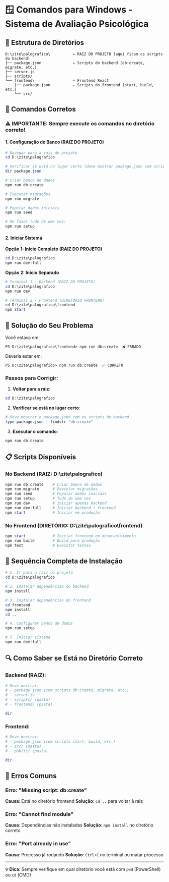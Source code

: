 # 🪟 Comandos para Windows - Sistema de Avaliação Psicológica

## 📍 Estrutura de Diretórios

```
D:\zite\palografico\          ← RAIZ DO PROJETO (aqui ficam os scripts do backend)
├── package.json              ← Scripts do backend (db:create, migrate, etc.)
├── server.js
├── scripts/
└── frontend\                 ← Frontend React
    ├── package.json          ← Scripts do frontend (start, build, etc.)
    └── src/
```

## 🚀 Comandos Corretos

### ⚠️ IMPORTANTE: Sempre execute os comandos no diretório correto!

#### 1. Configuração do Banco (RAIZ DO PROJETO)
```powershell
# Navegar para a raiz do projeto
cd D:\zite\palografico

# Verificar se está no lugar certo (deve mostrar package.json com scripts do backend)
dir package.json

# Criar banco de dados
npm run db:create

# Executar migrações
npm run migrate

# Popular dados iniciais
npm run seed

# OU fazer tudo de uma vez:
npm run setup
```

#### 2. Iniciar Sistema

**Opção 1: Início Completo (RAIZ DO PROJETO)**
```powershell
cd D:\zite\palografico
npm run dev:full
```

**Opção 2: Início Separado**
```powershell
# Terminal 1 - Backend (RAIZ DO PROJETO)
cd D:\zite\palografico
npm run dev

# Terminal 2 - Frontend (DIRETÓRIO FRONTEND)
cd D:\zite\palografico\frontend
npm start
```

## 🔧 Solução do Seu Problema

Você estava em:
```
PS D:\zite\palografico\frontend> npm run db:create  ❌ ERRADO
```

Deveria estar em:
```
PS D:\zite\palografico> npm run db:create  ✅ CORRETO
```

### Passos para Corrigir:

1. **Voltar para a raiz**:
```powershell
cd D:\zite\palografico
```

2. **Verificar se está no lugar certo**:
```powershell
# Deve mostrar o package.json com os scripts do backend
type package.json | findstr "db:create"
```

3. **Executar o comando**:
```powershell
npm run db:create
```

## 📋 Scripts Disponíveis

### No Backend (RAIZ: D:\zite\palografico\)
```powershell
npm run db:create    # Criar banco de dados
npm run migrate      # Executar migrações
npm run seed         # Popular dados iniciais
npm run setup        # Tudo de uma vez
npm run dev          # Iniciar apenas backend
npm run dev:full     # Iniciar backend + frontend
npm start            # Iniciar em produção
```

### No Frontend (DIRETÓRIO: D:\zite\palografico\frontend\)
```powershell
npm start            # Iniciar frontend em desenvolvimento
npm run build        # Build para produção
npm test             # Executar testes
```

## 🎯 Sequência Completa de Instalação

```powershell
# 1. Ir para a raiz do projeto
cd D:\zite\palografico

# 2. Instalar dependências do backend
npm install

# 3. Instalar dependências do frontend
cd frontend
npm install
cd ..

# 4. Configurar banco de dados
npm run setup

# 5. Iniciar sistema
npm run dev:full
```

## 🔍 Como Saber se Está no Diretório Correto

### Backend (RAIZ):
```powershell
# Deve mostrar:
# - package.json (com scripts db:create, migrate, etc.)
# - server.js
# - scripts/ (pasta)
# - frontend/ (pasta)

dir
```

### Frontend:
```powershell
# Deve mostrar:
# - package.json (com scripts start, build, etc.)
# - src/ (pasta)
# - public/ (pasta)

dir
```

## 🚨 Erros Comuns

### Erro: "Missing script: db:create"
**Causa**: Está no diretório frontend
**Solução**: `cd ..` para voltar à raiz

### Erro: "Cannot find module"
**Causa**: Dependências não instaladas
**Solução**: `npm install` no diretório correto

### Erro: "Port already in use"
**Causa**: Processo já rodando
**Solução**: `Ctrl+C` no terminal ou matar processo

---

**💡 Dica**: Sempre verifique em qual diretório você está com `pwd` (PowerShell) ou `cd` (CMD)
